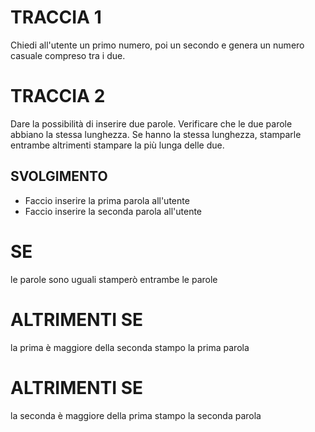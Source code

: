 # TRACCIA 1

Chiedi all'utente un primo numero, poi un secondo e genera un numero casuale compreso tra i due.

# TRACCIA 2

Dare la possibilità di inserire due parole. Verificare che le due parole abbiano la stessa lunghezza. Se hanno la stessa lunghezza, stamparle entrambe altrimenti stampare la più lunga delle due.

## SVOLGIMENTO

- Faccio inserire la prima parola all'utente
- Faccio inserire la seconda parola all'utente

# SE
le parole sono uguali stamperò entrambe le parole

# ALTRIMENTI SE
la prima è maggiore della seconda stampo la prima parola

# ALTRIMENTI SE 
la seconda è maggiore della prima stampo la seconda parola